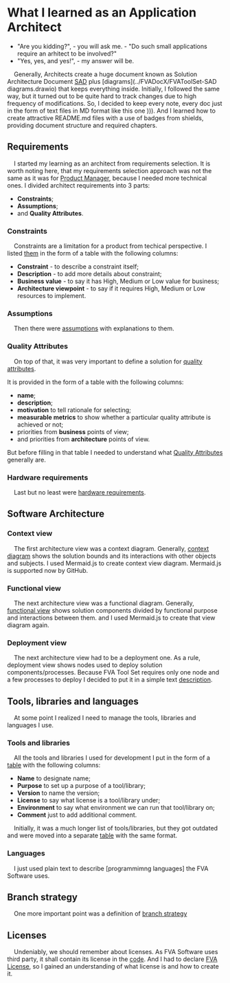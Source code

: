 # What I learned as an Application Architect
- "Are you kidding?", - you will ask me. - "Do such small applications require an arhitect to be involved?"
- "Yes, yes, and yes!", - my answer will be.

&nbsp;&nbsp;&nbsp; Generally, Architects create a huge document known as Solution Architecture Document [SAD](../FVADocX/FVAToolSet-SAD.docx) plus [diagrams](../FVADocX/FVAToolSet-SAD diagrams.drawio) that keeps everything inside.
Initially, I followed the same way, but it turned out to be quite hard to track changes due to high frequency of modifications.
So, I decided to keep every note, every doc just in the form of text files in MD format like this one ))).
And I learned how to create attractive README.md files with a use of badges from shields, providing document structure and required chapters.

## Requirements 
&nbsp;&nbsp;&nbsp; I started my learning as an architect from requirements selection. It is worth noting here, that my requirements selection approach was not the same as it was for [Product Manager](./LEARNT_AS_PM.md), because I needed more technical ones.
I divided architect requirements into 3 parts:
- **Constraints**;
- **Assumptions**;
- and **Quality Attributes**.

### Constraints
&nbsp;&nbsp;&nbsp; Constraints are a limitation for a product from techical perspective.
I listed [them](./REQUIREMENTS_SA.md#constraints) in the form of a table with the following columns:
- **Constraint** - to describe a constraint itself;
- **Description** - to add more details about constraint;
- **Business value** - to say it has High, Medium or Low value for business;
- **Architecture viewpoint** - to say if it requires High, Medium or Low resources to implement.

### Assumptions
&nbsp;&nbsp;&nbsp; Then there were [assumptions](./REQUIREMENTS_SA.md#assumptions) with explanations to them. 

### Quality Attributes
&nbsp;&nbsp;&nbsp; On top of that, it was very important to define a solution for [quality attributes](./QUALITYATTRIBUTES_FVA.md).

It is provided in the form of a table with the following columns:
- **name**; 
- **description**;
- **motivation** to tell rationale for selecting;
- **measurable metrics** to show whether a particular quality attribute is achieved or not;
- priorities from **business** points of view;
- and priorities from **architecture** points of view.

But before filling in that table I needed to understand what [Quality Attributes](./QUALITYATTRIBUTES.md) generally are.

### Hardware requirements
&nbsp;&nbsp;&nbsp; Last but no least were [hardware requirements](./REQUIREMENTS_HW.md).

## Software Architecture

### Context view 
&nbsp;&nbsp;&nbsp; The first architecture view was a context diagram.
Generally, [context diagram](./VIEWCONTEXT.md) shows the solution bounds and its interactions with other objects and subjects.
I used Mermaid.js to create context view diagram.
Mermaid.js is supported now by GitHub.

### Functional view
&nbsp;&nbsp;&nbsp; The next architecture view was a functional diagram.
Generally, [functional view](./VIEWFUNCTIONAL.md) shows solution components divided by functional purpose and interactions between them.
and I used Mermaid.js to create that view diagram again.

### Deployment view
&nbsp;&nbsp;&nbsp; The next architecture view had to be a deployment one.
As a rule, deployment view shows nodes used to deploy solution components/processes.
Because FVA Tool Set requires only one node and a few processes to deploy I decided to put it in a simple text [description](./DEPLOYMENTAPPROACH.md).

## Tools, libraries and languages
&nbsp;&nbsp;&nbsp; At some point I realized I need to manage the tools, libraries and languages I use.
 
### Tools and libraries 
&nbsp;&nbsp;&nbsp; All the tools and libraries I used for development I put in the form of a [table](./DEPENDENCIES.md) with the following columns:
- **Name** to designate name;
- **Purpose** to set up a purpose of a tool/library;
- **Version** to name the version;
- **License** to say what license is a tool/library under;
- **Environment** to say what environment we can run that tool/library on;
- **Comment** just to add additional comment. 

&nbsp;&nbsp;&nbsp; Initially, it was a much longer list of tools/libraries, but they got outdated and were moved into a separate [table](./DEPENDENCIES_OLD.md) with the same format.

### Languages
&nbsp;&nbsp;&nbsp; I just used plain text to describe [programmimng languages] the FVA Software uses.

## Branch strategy
&nbsp;&nbsp;&nbsp; One more important point was a definition of [branch strategy](./BUILD_RELEASE.md#branchstrategy) 

## Licenses 
&nbsp;&nbsp;&nbsp; Undeniably, we should remember about licenses.
As FVA Software uses third party, it shall contain its license in the [code](../FVACommonLib/LICENSE).
And I had to declare [FVA License](./LICENSE.md), so I gained an understanding of what license is and how to create it.
 
